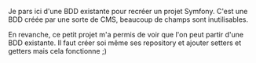 Je pars ici d'une BDD existante pour recréer un projet Symfony.
C'est une BDD créée par une sorte de CMS, beaucoup de champs sont inutilisables.

En revanche, ce petit projet m'a permis de voir que l'on peut partir d'une BDD existante.
Il faut créer soi même ses repository et ajouter setters et getters mais cela fonctionne ;)
